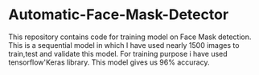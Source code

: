 # Automatic-Face-Mask-Detector
This repository contains code for training model on Face Mask detection. 
This is a sequential model in which I have used nearly 1500 images to train,test and validate this model.
For training purpose i have used tensorflow'Keras library.
This model gives us 96% accuracy.
